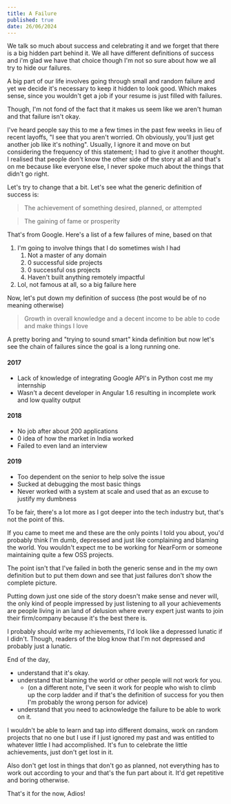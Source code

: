 ```yaml
---
title: A Failure
published: true
date: 26/06/2024
---
```


We talk so much about success and celebrating it and we forget that there is a
big hidden part behind it. We all have different definitions of success and i'm
glad we have that choice though I'm not so sure about how we all try to hide our
failures.

A big part of our life involves going through small and random failure and yet
we decide it's necessary to keep it hidden to look good. Which makes sense,
since you wouldn't get a job if your resume is just filled with failures.

Though, I'm not fond of the fact that it makes us seem like we aren't human and
that failure isn't okay.

I've heard people say this to me a few times in the past few weeks in lieu of
recent layoffs, "I see that you aren't worried. Oh obviously, you'll just get
another job like it's nothing". Usually, I ignore it and move on but considering
the frequency of this statement; I had to give it another thought. I realised
that people don't know the other side of the story at all and that's on me
because like everyone else, I never spoke much about the things that didn't go
right.

Let's try to change that a bit. Let's see what the generic definition of success
is:

> The achievement of something desired, planned, or attempted

> The gaining of fame or prosperity

That's from Google. Here's a list of a few failures of mine, based on that

1. I'm going to involve things that I do sometimes wish I had
   1. Not a master of any domain
   2. 0 successful side projects
   3. 0 successful oss projects
   4. Haven't built anything remotely impactful
2. Lol, not famous at all, so a big failure here

Now, let's put down my definition of success (the post would be of no meaning
otherwise)

> Growth in overall knowledge and a decent income to be able to code and make
> things I love

A pretty boring and "trying to sound smart" kinda definition but now let's see
the chain of failures since the goal is a long running one.

#### 2017

- Lack of knowledge of integrating Google API's in Python cost me my internship
- Wasn't a decent developer in Angular 1.6 resulting in incomplete work and low
  quality output

#### 2018

- No job after about 200 applications
- 0 idea of how the market in India worked
- Failed to even land an interview

#### 2019

- Too dependent on the senior to help solve the issue
- Sucked at debugging the most basic things
- Never worked with a system at scale and used that as an excuse to justify my
  dumbness

To be fair, there's a lot more as I got deeper into the tech industry but,
that's not the point of this.

If you came to meet me and these are the only points I told you about, you'd
probably think I'm dumb, depressed and just like complaining and blaming the
world. You wouldn't expect me to be working for NearForm or someone maintaining
quite a few OSS projects.

The point isn't that I've failed in both the generic sense and in the my own
definition but to put them down and see that just failures don't show the
complete picture.

Putting down just one side of the story doesn't make sense and never will, the
only kind of people impressed by just listening to all your achievements are
people living in an land of delusion where every expert just wants to join their
firm/company because it's the best there is.

I probably should write my achievements, I'd look like a depressed lunatic if I
didn't. Though, readers of the blog know that I'm not depressed and probably
just a lunatic.

End of the day,

- understand that it's okay.
- understand that blaming the world or other people will not work for you.
  - (on a different note, I've seen it work for people who wish to climb up the
    corp ladder and if that's the definition of success for you then I'm
    probably the wrong person for advice)
- understand that you need to acknowledge the failure to be able to work on it.

I wouldn't be able to learn and tap into different domains, work on random
projects that no one but I use if I just ignored my past and was entitled to
whatever little I had accomplished. It's fun to celebrate the little
achievements, just don't get lost in it.

Also don't get lost in things that don't go as planned, not everything has to
work out according to your and that's the fun part about it. It'd get repetitive
and boring otherwise.

That's it for the now, Adios!